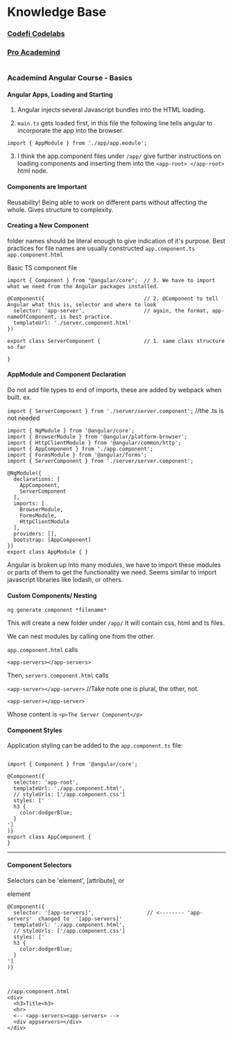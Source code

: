 # Knowledge Base 

### [Codefi Codelabs](https://www.codefiworks.com/codelabs/ )

### [Pro Academind](https://pro.academind.com/)
#
#
#
### Academind Angular Course - Basics 

#### Angular Apps, Loading and Starting

1. Angular injects several Javascript bundles into the HTML loading. 

2. `main.ts` gets loaded first, in this file the following line tells angular to incorporate the app into the browser.

 `import { AppModule } from './app/app.module';`

3. I think the app.component files under `/app/` give further instructions on loading components and inserting them into the `<app-root> </app-root>` html node.

#### Components are Important

Reusability! Being able to work on different parts without affecting the whole. Gives structure to complexity.

#### Creating a New Component

folder names should be literal enough to give indication of it's purpose.
Best practices for file names are usually constructed `app.component.ts` `app.component.html`

Basic TS component file

```
import { Component } from "@angular/core";  // 3. We have to import what we need from the Angular packages installed.

@Component({                                // 2. @Component to tell Angular what this is, selector and where to look
  selector: 'app-server',                   // again, the format, app-nameOfComponent, is best practice.
  templateUrl: './server.component.html'
})

export class ServerComponent {              // 1. same class structure so far

}
```


#### AppModule and Component Declaration

Do not add file types to end of imports, these are added by webpack when built. ex.

`import { ServerComponent } from './server/server.component';`   //the .ts is not needed

```
import { NgModule } from '@angular/core';
import { BrowserModule } from '@angular/platform-browser';
import { HttpClientModule } from '@angular/common/http';
import { AppComponent } from './app.component';
import { FormsModule } from '@angular/forms';
import { ServerComponent } from './server/server.component';

@NgModule({
  declarations: [
    AppComponent,
    ServerComponent
  ],
  imports: [
    BrowserModule,
    FormsModule,
    HttpClientModule
  ],
  providers: [], 
  bootstrap: [AppComponent]
})
export class AppModule { }
```
Angular is broken up into many modules, we have to import these modules or parts of them to get the functionality we need. Seems similar to import javascript libraries like lodash, or others.


#### Custom Components/ Nesting

`ng generate component *filename*`

This will create a new folder under `/app/`
It will contain css, html and ts files.

We can nest modules by calling one from the other. 

`app.component.html` calls

`<app-servers></app-servers>`

Then, `servers.component.html` calls

`<app-server></app-server>`   //Take note one is plural, the other, not.

`<app-server></app-server>`

Whose content is `<p>The Server Component</p>`


#### Component Styles

Application styling can be added to the `app.component.ts` file:

```

import { Component } from '@angular/core';

@Component({
  selector: 'app-root',
  templateUrl: './app.component.html',
  // styleUrls: ['/app.component.css']
  styles: ['
  h3 {
    color:dodgerBlue;
  }
']
)}
export class AppComponent {
}

```

---------------------------------



#### Component Selectors

Selectors can be 'element', [attribute], or

element

```
@Component({
  selector: '[app-servers]',                 // <-------- 'app-servers'  changed to  '[app-servers]'
  templateUrl: './app.component.html',
  // styleUrls: ['/app.component.css']
  styles: ['
  h3 {
    color:dodgerBlue;
  }
']
)}



//app.component.html
<div>
  <h3>Title<h3>
  <hr>
  <-- <app-servers><app-servers> -->
  <div appservers></div>
</div>

```